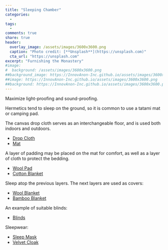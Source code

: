 ```yaml
---
title: "Sleeping Chamber"
categories:
  - 
tags:
  - 
comments: true
share: true
header:
  overlay_image: /assets/images/3600x3600.png
  caption: "Photo credit: [**Unsplash**](https://unsplash.com)"
  cta_url: "https://unsplash.com"
excerpt: "Furnishing the Monastery"
#image:
#  background: /assets/images/3600x3600.png
##background_image: https://InnovAnon-Inc.github.io/assets/images/3600x3600.png
##image: https://InnovAnon-Inc.github.io/assets/images/3600x3600.png
##background: https://InnovAnon-Inc.github.io/assets/images/3600x3600.png
---
```


Maximize light-proofing and sound-proofing.

Hermetics tend to sleep on the ground,
so it is common to use a tatami mat or camping pad.

The canvas drop cloth serves as an interchangeable floor,
and is used both indoors and outdoors.

- [Drop Cloth](https://a.co/d/3ufuf6o)
- [Mat](https://a.co/d/bPTNobC)

A layer of padding may be placed on the mat for comfort,
as well as a layer of cloth to protect the bedding.

- [Wool Pad](https://a.co/d/60ag69H)
- [Cotton Blanket](https://a.co/d/6zdiGKV)

Sleep atop the previous layers.
The next layers are used as covers:

- [Wool Blanket](https://a.co/d/6NJSPQm)
- [Bamboo Blanket](https://a.co/d/1fmJ5py)

An example of suitable blinds:

- [Blinds](https://a.co/d/h1Ayl4K)

Sleepwear:

- [Sleep Mask](https://a.co/d/jaziRSv)
- [Velvet Cloak](https://a.co/d/ibIrCvr)

